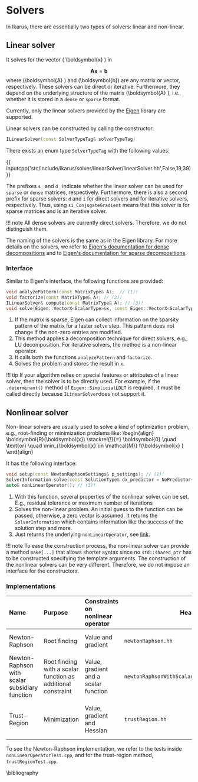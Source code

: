 <!--
SPDX-FileCopyrightText: 2022 The Ikarus Developers mueller@ibb.uni-stuttgart.de
SPDX-License-Identifier: CC-BY-SA-4.0
-->

# Solvers

In Ikarus, there are essentially two types of solvers: linear and non-linear.

## Linear solver
It solves for the vector \( \boldsymbol{x} \) in

$$
\boldsymbol{A}  \boldsymbol{x} =  \boldsymbol{b}
$$
where \(\boldsymbol{A} \) and \(\boldsymbol{b}\) are any matrix or vector, respectively.
These solvers can be direct or iterative. Furthermore, they depend on the underlying structure of the 
matrix \(\boldsymbol{A} \), i.e., whether it is stored in a `dense` or `sparse` format.

Currently, only the linear solvers provided by the [Eigen](https://eigen.tuxfamily.org/index.php?title=Main_Page) 
library are supported.

Linear solvers can be constructed by calling the constructor:

```cpp
ILinearSolver(const SolverTypeTag& solverTypeTag)
```

There exists an enum type `SolverTypeTag` with the following values:

{{ inputcpp('src/include/ikarus/solver/linearSolver/linearSolver.hh',False,19,39) }}

The prefixes `s_` and  `d_` indicate whether the linear solver can be used for `sparse` or `dense` matrices, respectively.
Furthermore, there is also a second prefix for sparse solvers: `d` and `i` for direct solvers and for iterative solvers, respectively.
Thus, using `si_ConjugateGradient` means that this solver is for sparse matrices and is an iterative solver.

!!! note
    All dense solvers are currently direct solvers. Therefore, we do not distinguish them.

The naming of the solvers is the same as in the Eigen library. 
For more details on the solvers, we refer to [Eigen's documentation for dense decompositions](https://eigen.tuxfamily.org/dox/group__TutorialLinearAlgebra.html)
and to [Eigen's documentation for sparse decompositions](https://eigen.tuxfamily.org/dox/group__TopicSparseSystems.html).

### Interface 
Similar to Eigen's interface, the following functions are provided:
```cpp
void analyzePattern(const MatrixType& A);  // (1)!
void factorize(const MatrixType& A); // (2)!
ILinearSolver& compute(const MatrixType& A); // (3)!
void solve(Eigen::VectorX<ScalarType>&x, const Eigen::VectorX<ScalarType>& b); // (4)!
```

1. If the matrix is sparse, Eigen can collect information on the sparsity pattern of the matrix for a faster `solve` step. This pattern does not change if the non-zero entries are modified.
2. This method applies a decomposition technique for direct solvers, e.g., LU decomposition. For iterative solvers, the method is a non-linear operator.
3. It calls both the functions `analyzePattern` and `factorize`.
4. Solves the problem and stores the result in `x`.

!!! tip
    If your algorithm relies on special features or attributes of a linear solver, then the solver is to be directly used.
    For example, if the `.determinant()` method of `Eigen::SimplicialLDLT` is required, it must be called directly because `ILinearSolver`does not support it.

## Nonlinear solver

Non-linear solvers are usually used to solve a kind of optimization problem, e.g., root-finding or minimization problems like:
\begin{align}
  \boldsymbol{R}(\boldsymbol{x}) \stackrel{!}{=} \boldsymbol{0} \quad \text{or} \quad
  \min_{\boldsymbol{x} \in \mathcal{M}} f(\boldsymbol{x} )
\end{align}

It has the following interface:
```cpp
void setup(const NewtonRaphsonSettings& p_settings); // (1)!
SolverInformation solve(const SolutionType& dx_predictor = NoPredictor{}); // (2)!
auto& nonLinearOperator(); // (3)!
```

1. With this function, several properties of the nonlinear solver can be set. E.g., residual tolerance or maximum number of iterations
2. Solves the non-linear problem. An initial guess to the function can be passed, otherwise, a zero vector is assumed.
   It returns the `SolverInformation` which contains information like the success of the solution step and more. 
3. Just returns the underlying `nonLinearOperator`, see [link](nonlinearOperator.md).

!!! note
    To ease the construction process, the non-linear solver can provide a method `make[...]` that allows shorter syntax
    since no `std::shared_ptr` has to be constructed specifying the template arguments. 
    The construction of the nonlinear solvers can be very different. Therefore, we do not impose an interface for the constructors.
### Implementations
| Name                      | Purpose         | Constraints on nonlinear operator                       | Header |Properties |
|:--------------------------|:----------------|:----------------|--|--|
| Newton-Raphson            | Root finding    | Value and gradient          | `newtonRaphson.hh`| Locally quadratic convergence |
| Newton-Raphson with scalar subsidiary function            | Root finding with a scalar function as additional constraint    | Value, gradient and a scalar function          | `newtonRaphsonWithScalarSubsidiaryFunction.hh`| Locally quadratic convergence |
| Trust-Region              | Minimization    | Value, gradient and Hessian    | `trustRegion.hh`| Globally convergent and locally quadratic convergence |

To see the Newton-Raphson implementation, we refer to the tests inside `nonLinearOperatorTest.cpp`, and for the 
trust-region method, `trustRegionTest.cpp`.

\bibliography
